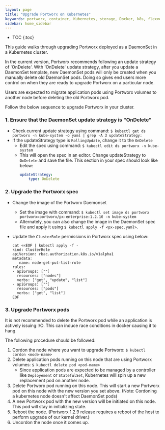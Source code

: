 ```yaml
---
layout: page
title: "Upgrade Portworx on Kubernetes"
keywords: portworx, container, Kubernetes, storage, Docker, k8s, flexvol, pv, persistent disk
sidebar: home_sidebar
---
```


* TOC
{:toc}

This guide walks through upgrading Portworx deployed as a DaemonSet in a Kubernetes cluster.

In the current version, Portworx recommends following an update strategy of 'OnDelete'. With 'OnDelete' update strategy, after you update a DaemonSet template, new DaemonSet pods will only be created when you manually delete old DaemonSet pods. Doing so gives end users more control on when they are ready to upgrade Portworx on a particular node.

Users are expected to migrate application pods using Portworx volumes to another node before deleting the old Portworx pod.

Follow the below sequence to upgrade Portworx in your cluster.

### 1. Ensure that the DaemonSet update strategy is "OnDelete"

* Check current update strategy using command: `$ kubectl get ds portworx -n kube-system -o yaml | grep -A 3 updateStrategy:`
* If the updateStrategy type is `RollingUpdate`, change it to the `OnDelete`
    * Edit the spec using command: `$ kubectl edit ds portworx -n kube-system`
    * This will open the spec in an editor. Change updateStrategy to `OnDelete` and save the file. This section in your spec should look like below:
        ```yaml
        updateStrategy:
            type: OnDelete
        ```

### 2. Upgrade the Portworx spec

* Change the image of the Portworx Daemonset
    * Set the image with command: `$ kubectl set image ds portworx portworx=portworx/px-enterprise:1.2.10 -n kube-system`
    * Alternately, you can also change the image in the DaemonSet spec file and apply it using `$ kubectl apply -f <px-spec.yaml>`.
* Update the `ClusterRole` permissions in Portworx spec using below:

    ```
    cat <<EOF | kubectl apply -f -
    kind: ClusterRole
    apiVersion: rbac.authorization.k8s.io/v1alpha1
    metadata:
       name: node-get-put-list-role
    rules:
    - apiGroups: [""]
      resources: ["nodes"]
      verbs: ["get", "update", "list"]
    - apiGroups: [""]
      resources: ["pods"]
      verbs: ["get", "list"]
    EOF
    ```

### 3. Upgrade Portworx pods

It is not recommended to delete the Portworx pod while an application is actively issuing I/O. This can induce race conditions in docker causing it to hang. 

The following procedure should be followed:
1. Cordon the node where you want to upgrade Portworx: `$ kubectl cordon <node-name>`
2. Delete application pods running on this node that are using Portworx volumes: `$ kubectl delete pod <pod-name>`
    * Since application pods are expected to be managed by a controller like `Deployement` or `StatefulSet`, Kubernetes will spin up a new replacement pod on another node.
3. Delete Portworx pod running on this node. This will start a new Portworx pod on this node with the new version you set above. (Note: Cordoning a kubernetes node doesn't affect DaemonSet pods)
4. A new Portworx pod with the new version will be initiated on this node. This pod will stay in initializing state.
4. Reboot the node. (Portworx 1.2.9 release requires a reboot of the host to perform upgrade of our kernel driver.)
5. Uncordon the node once it comes up.
